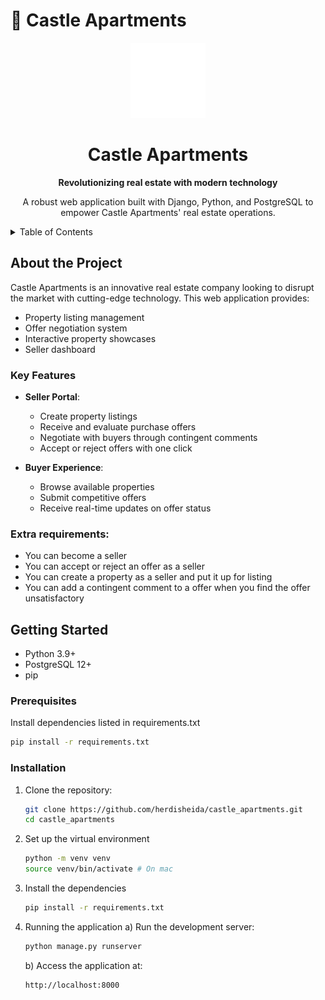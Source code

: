 # 🏰 Castle Apartments

<!-- PROJECT LOGO -->
<div align="center">
  <a href="https://github.com/herdisheida/castle_apartments">
    <img src="static/images/app_logo.png" alt="Castle Apartments Logo" width="120" height="120">
  </a>
  <h1>Castle Apartments</h1>
  <p>
    <strong>Revolutionizing real estate with modern technology</strong>
  </p>
  <p>
    A robust web application built with Django, Python, and PostgreSQL to empower Castle Apartments' real estate operations.
  </p>
</div>

<!-- TABLE OF CONTENTS -->
<details>
  <summary>Table of Contents</summary>
  <ol>
    <li>
      <a href="#about-the-project">About The Project</a>
      <ul>
        <li><a href="#key-features">Key Features</a></li>
        <li><a href="#extra-requirements">Extra requirements</a></li>
      </ul>
    </li>
    <li>
      <a href="#getting-started">Getting Started</a>
      <ul>
        <li><a href="#prerequisites">Prerequisites</a></li>
        <li><a href="#installation">Installation</a></li>
      </ul>
    </li>
  </ol>
</details>


<!-- INFO -->
## About the Project
Castle Apartments is an innovative real estate company looking to disrupt the market with cutting-edge technology. This web application provides:

- Property listing management
- Offer negotiation system
- Interactive property showcases 
- Seller dashboard

### Key Features
- **Seller Portal**:
  - Create property listings
  - Receive and evaluate purchase offers
  - Negotiate with buyers through contingent comments
  - Accept or reject offers with one click

- **Buyer Experience**:
  - Browse available properties
  - Submit competitive offers
  - Receive real-time updates on offer status

### Extra requirements:
- You can become a seller
- You can accept or reject an offer as a seller
- You can create a property as a seller and put it up for listing
- You can add a contingent comment to a offer when you find the offer unsatisfactory


## Getting Started
- Python 3.9+
- PostgreSQL 12+
- pip

### Prerequisites
Install dependencies listed in requirements.txt
   ```sh
   pip install -r requirements.txt
   ```

### Installation
1. Clone the repository:
   ```sh
   git clone https://github.com/herdisheida/castle_apartments.git
   cd castle_apartments
   ```
2. Set up the virtual environment
   ```sh
   python -m venv venv
   source venv/bin/activate # On mac
   ```
3. Install the dependencies
   ```sh
   pip install -r requirements.txt
   ```
4. Running the application
   a) Run the development server:
   ```sh
   python manage.py runserver
   ```
   b) Access the application at:
   ```sh
   http://localhost:8000
   ```